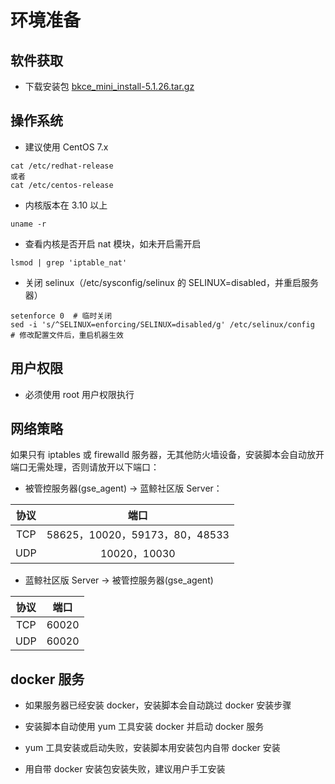 # 环境准备

## 软件获取

-	下载安装包 [bkce_mini_install-5.1.26.tar.gz](https://bk.tencent.com/download/)


## 操作系统

- 建议使用 CentOS 7.x
```shell
cat /etc/redhat-release
或者
cat /etc/centos-release
```

-	内核版本在 3.10 以上
```shell
uname -r
```

-	查看内核是否开启 nat 模块，如未开启需开启
```shell
lsmod | grep 'iptable_nat'
```

-	关闭 selinux（/etc/sysconfig/selinux 的 SELINUX=disabled，并重启服务器）
```shell
setenforce 0  # 临时关闭
sed -i 's/^SELINUX=enforcing/SELINUX=disabled/g' /etc/selinux/config  # 修改配置文件后，重启机器生效
```

## 用户权限
- 必须使用 root 用户权限执行

## 网络策略

如果只有 iptables 或 firewalld 服务器，无其他防火墙设备，安装脚本会自动放开端口无需处理，否则请放开以下端口：

-	被管控服务器(gse_agent) → 蓝鲸社区版 Server：

|协议|端口|
|:--:|:--:|
|TCP|58625，10020，59173，80，48533|
|UDP|10020，10030|

-	蓝鲸社区版 Server → 被管控服务器(gse_agent)

|协议|端口|
|:---:|:---:|
|TCP|60020|
|UDP|60020|

## docker 服务

-	如果服务器已经安装 docker，安装脚本会自动跳过 docker 安装步骤

-	安装脚本自动使用 yum 工具安装 docker 并启动 docker 服务

-	yum 工具安装或启动失败，安装脚本用安装包内自带 docker 安装

-	用自带 docker 安装包安装失败，建议用户手工安装
